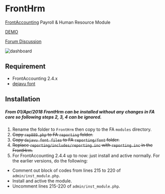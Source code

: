 # FrontHrm
[FrontAccounting](http://frontaccounting.com/) Payroll & Human Resource Module

[DEMO](http://notrinos.com/fa/index.php)

[Forum Discussion](http://frontaccounting.com/punbb/viewtopic.php?id=6860)

![dashboard](http://notrinos.com/misc/dashboard.jpg)

Requirement
-----------
- FrontAccounting 2.4.x
- [dejavu font](http://frontaccounting.com/wb3/modules/download_gallery/dlc.php?file=57)

Installation
------------
##### From 01/Apr/2018 FrontHrm can be installed without any changes in FA core so following steps 2, 3, 4 can be ignored.
1. Rename the folder to `FrontHrm` then copy to the FA `modules` directory.
2. ~~Copy `rep889.php` to FA `reporting` folder.~~
3. ~~Copy `dejavu font files` to FA `reporting/font` folder.~~
4. ~~Replace `reporting/includes/reporting.inc` with `reporting.inc` in the FrontHrm.~~
5. For FrontAccounting 2.4.4 up to now: just install and active normally. For the earlier versions, do the following:

- Comment out block of codes from lines 215 to 220 of `admin/inst_module.php`.
- Install and active the module.
- Uncomment lines 215-220 of `admin/inst_module.php`.

